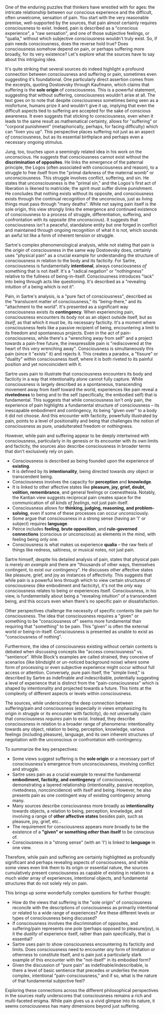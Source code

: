 One of the enduring puzzles that thinkers have wrestled with for ages: the intricate relationship between our conscious experience and the difficult, often unwelcome, sensation of pain. You start with the very reasonable premise, well-supported by the sources, that pain almost certainly requires consciousness to exist. Indeed, pain is described as a "conscious experience", a "raw sensation", and one of those subjective feelings, or "qualia," without which subjective consciousness wouldn't truly exist. So, if pain needs consciousness, does the reverse hold true? Does consciousness somehow depend on pain, or perhaps suffering more broadly, for its very existence? Let's explore what the sources have to say about this intriguing idea.

It's quite striking that several sources do indeed highlight a profound connection between consciousness and suffering or pain, sometimes even suggesting it's foundational. One particularly direct assertion comes from the excerpts, quoting Dostoevsky through Kaufmann, which claims that suffering is the **sole origin** of consciousness. This is a powerful statement, suggesting that without suffering, consciousness wouldn't arise at all. The text goes on to note that despite consciousness sometimes being seen as a misfortune, humans prize it and wouldn't give it up, implying that even the difficult aspects tied to suffering are accepted for the sake of conscious awareness. It even suggests that sticking to consciousness, even when it leads to the same result as mathematical certainty, allows for "suffering" or "corporal punishment" (metaphorically, perhaps, for facing difficulty) which can "liven you up". This perspective places suffering not just as an aspect _of_ consciousness, but as its essential birthplace and perhaps even a necessary ongoing stimulus.

Jung, too, touches upon a seemingly related idea in his work on the unconscious. He suggests that consciousness cannot exist without the **discrimination of opposites**. He links the emergence of the paternal principle, the Logos (often associated with consciousness and reason), to a struggle to free itself from the "primal darkness of the maternal womb" or unconsciousness. This struggle involves conflict, suffering, and sin. He states that unconsciousness is the "primal sin," and the Logos's first act of liberation is likened to matricide; the spirit must suffer divine punishment. He concludes that nothing exists without its opposite, and consciousness exists through the continual recognition of the unconscious, just as living things must pass through "many deaths". While not saying pain itself is the sole origin, this view strongly links the emergence and continued existence of consciousness to a process of struggle, differentiation, suffering, and confrontation with its opposite (the unconscious). It suggests that consciousness isn't a peaceful, standalone entity but one forged in conflict and maintained through ongoing recognition of what it is not, which sounds an awful lot like a form of inherent tension or struggle.

Sartre's complex phenomenological analysis, while not stating that pain is the _origin_ of consciousness in the same way Dostoevsky does, certainly uses "physical pain" as a crucial example for understanding the structure of consciousness in relation to the body and its facticity. For Sartre, consciousness is fundamentally **intentional**, always consciousness _of_ something that is not itself. It's a "radical negation" or "nothingness" relative to the fullness of being-in-itself. Consciousness introduces "lack" into being through acts like questioning. It's described as a "revealing intuition of a being which is not it".

Pain, in Sartre's analysis, is a "pure fact of consciousness", described as the "translucent matter of consciousness," its "being-there," and its "attachment to the world". It's presented as a significant way consciousness exists its **contingency**. When experiencing pain, consciousness encounters its body not as an object outside itself, but as _itself_, as that which it must be, its necessary facticity. It's a moment where consciousness feels like a passive recipient of being, encountering a limit to its freedom and spontaneous projects. Even in the act of pain-consciousness, while there's a "wrenching away from self" and a project towards a pain-free future, the inexpressible pain is "rediscovered at the heart of this very wrenching away". Consciousness is simultaneously this pain (since it "exists" it) and rejects it. This creates a paradox, a "fissure" or "duality" within consciousness itself, where it is both riveted to its painful position and yet noncoincident with it.

Sartre uses pain to illustrate that consciousness encounters its body and facticity in a way that intentionality alone cannot fully capture. While consciousness is largely described as a spontaneous, transcending movement away from itself toward the world, experiences like pain reveal a **rivetedness** to being and to the self (specifically, the embodied self) that is fundamental. This suggests that while consciousness isn't _only_ pain, the experience of pain highlights a fundamental structure of consciousness – its inescapable embodiment and contingency, its being "given over" to a body it did not choose. And this encounter with facticity, powerfully illustrated by pain, points to a level of positionality and being that challenges the notion of consciousness as pure, unadulterated freedom or nothingness.

However, while pain and suffering appear to be deeply intertwined with consciousness, particularly in its genesis or its encounter with its own limits and facticity, the sources also describe consciousness in broader terms that don't exclusively rely on pain.

- Consciousness is described as being founded upon the experience of **existing**.
- It is defined by its **intentionality**, being directed towards _any_ object or transcendent being.
- Consciousness involves the capacity for **perception** and **knowledge**.
- It is linked to other affective states like **pleasure, joy, grief, doubt, volition, remembrance**, and general feelings or coenesthesia. Notably, the Kantian view suggests reciprocal pain creates space for the communication of _all kinds of feelings_, not just pain itself.
- Consciousness allows for **thinking, judging, reasoning, and problem-solving**, even if some of these processes can occur unconsciously.
- Some argue that consciousness in a strong sense (having an 'I' or subject) requires **language**.
- Peirce includes **feeling**, **brute opposition**, and **rule-governed connections** (conscious or unconscious) as elements in the mind, with feeling being only one.
- Consciousness is what makes us experience **qualia** – the raw feels of things like redness, saltiness, or musical notes, not just pain.

Sartre himself, despite his detailed analysis of pain, states that physical pain is merely _an example_ and there are "thousands of other ways, themselves contingent, to exist our contingency". He discusses other affective states like pleasure, grief, and joy as instances of affectivity. This suggests that while pain is a powerful lens through which to view certain structures of consciousness (like embodiment and facticity), it's not the _only_ way consciousness relates to being or experiences itself. Consciousness, in his view, is fundamentally about being a "revealing intuition" of a transcendent being, and this occurs even when there's no specific pain or dissatisfaction.

Other perspectives challenge the necessity of specific contents like pain for consciousness. The idea that consciousness requires a "given" or something to be "consciousness of" seems more fundamental than requiring that "something" to be pain. This "given" is often the external world or being-in-itself. Consciousness is presented as unable to exist as "consciousness of nothing".

Furthermore, the idea of consciousness existing without certain contents is debated when discussing concepts like "access consciousness" vs. "sentience". While Block's examples are called strained, they conceive of scenarios (like blindsight or un-noticed background noise) where some form of processing or even subjective experience might occur without full access or attention. Conversely, pure pain itself, the "simple lived," is described by Sartre as indefinable and indescribable, potentially suggesting a level of experience that is distinct from the "pain-consciousness" which is shaped by intentionality and projected towards a future. This hints at the complexity of different aspects or levels within consciousness.

The sources, while underscoring the deep connection between suffering/pain and consciousness (especially in views emphasizing its origin in struggle or its encounter with facticity), do not universally claim that consciousness _requires_ pain to exist. Instead, they describe consciousness in relation to a broader range of phenomena: intentionality towards any object, relation to being, perception, knowledge, various feelings (including pleasure), language, and its own inherent structures of negotiation with the unconscious or confrontation with contingency.

To summarize the key perspectives:

- Some views suggest suffering is the **sole origin** or a necessary part of consciousness's emergence from unconsciousness, involving conflict and struggle.
- Sartre uses pain as a crucial example to reveal the fundamental **embodiment, facticity, and contingency** of consciousness, demonstrating a layered relationship (intentionality, passive reception, rivetedness, noncoincidence) with itself and being. However, he also presents pain as one contingent way of existing contingency among many.
- Many sources describe consciousness more broadly as **intentionality** towards objects, a relation to being, perception, knowledge, and involving a range of **other affective states** besides pain, such as pleasure, joy, grief, etc..
- The requirement for consciousness appears more broadly to be the existence of a **"given" or something _other_ than itself** to be conscious of.
- Consciousness in a "strong sense" (with an 'I') is linked to **language** in one view.

Therefore, while pain and suffering are certainly highlighted as profoundly significant and perhaps revealing aspects of consciousness, and while some views even link them to its origin or essential nature, the sources cumulatively present consciousness as capable of existing in relation to a much wider array of experiences, intentional objects, and fundamental structures that do not solely rely on pain.

This brings up some wonderfully complex questions for further thought:

- How do the views that suffering is the "sole origin" of consciousness reconcile with the descriptions of consciousness as primarily intentional or related to a wide range of experiences? Are these different levels or types of consciousness being discussed?
- If consciousness involves the discrimination of opposites, and suffering/pain represents one pole (perhaps opposed to pleasure/joy), is it the _duality_ of experience itself, rather than pain specifically, that is essential?
- Sartre uses pain to show consciousness encountering its facticity and limits. Does consciousness need to encounter _any_ form of limitation or otherness to constitute itself, and is pain just a particularly stark example of this encounter with the "not-itself" in its embodied form?
- Given the discussion of "pure pain" as indefinable/indescribable, is there a level of basic sentience that precedes or underlies the more complex, intentional "pain-consciousness," and if so, what is the nature of that fundamental subjective feel?

Exploring these connections across the different philosophical perspectives in the sources really underscores that consciousness remains a rich and multi-faceted enigma. While pain gives us a vivid glimpse into its nature, it seems consciousness has many dimensions beyond just suffering.
